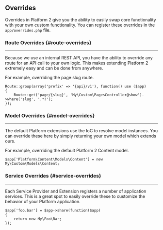 ## Overrides

Overrides in Platform 2 give you the ability to easily swap core functionality with your own custom functionality. You can register these overrides in the `app/overrides.php` file.

### Route Overrides {#route-overrides}

---

Because we use an internal REST API, you have the ability to override any route for an API call to your own logic. This makes extending Platform 2 extremely easy and can be done from anywhere.

For example, overriding the page slug route.

	Route::group(array('prefix' => '{api}/v1'), function() use ($app)
	{
		Route::get('page/{slug}', 'My\Custom\PagesController@show')->where('slug', '.*?');
	});

### Model Overrides {#model-overrides}

---

The default Platform extensions use the IoC to resolve model instances. You can override these here by simply returning your own model which extends ours.

For example, overriding the default Platform 2 Content model.

	$app['Platform\Content\Models\Content'] = new My\Custom\Models\Content;

### Service Overrides {#service-overrides}

---

Each Service Provider and Extension registers a number of application services. This is a great spot to easily override these to customize the behavior of your Platform application.

	$app['foo.bar'] = $app->share(function($app)
	{
		return new My\Foo\Bar;
	});
